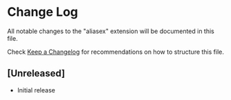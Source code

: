 # Change Log

All notable changes to the "aliasex" extension will be documented in this file.

Check [Keep a Changelog](http://keepachangelog.com/) for recommendations on how to structure this file.

## [Unreleased]

- Initial release